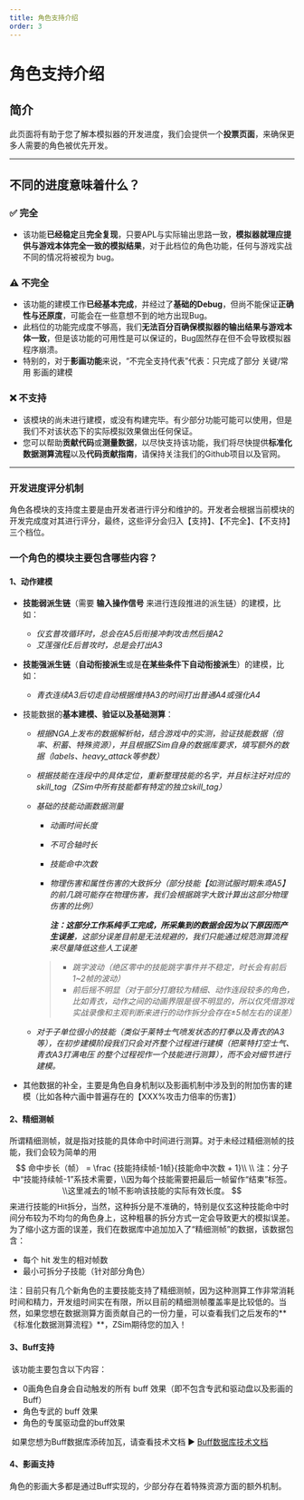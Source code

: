 ```yaml
---
title: 角色支持介绍
order: 3
---
```


# 角色支持介绍

## 简介

此页面将有助于您了解本模拟器的开发进度，我们会提供一个**投票页面**，来确保更多人需要的角色被优先开发。

---

## 不同的进度意味着什么？

### ✅ 完全

- 该功能**已经稳定**且**完全复现**，只要APL与实际输出思路一致，**模拟器就理应提供与游戏本体完全一致的模拟结果**，对于此档位的角色功能，任何与游戏实战不同的情况将被视为 bug。

### ⚠️ 不完全

- 该功能的建模工作**已经基本完成**，并经过了**基础的Debug**，但尚不能保证**正确性与还原度**，可能会在一些意想不到的地方出现Bug。
- 此档位的功能完成度不够高，我们**无法百分百确保模拟器的输出结果与游戏本体一致**，但是该功能的可用性是可以保证的，Bug固然存在但不会导致模拟器程序崩溃。
- 特别的，对于**影画功能**来说，“不完全支持代表”代表：只完成了部分 关键/常用 影画的建模

### ❌ 不支持

- 该模块的尚未进行建模，或没有构建完毕。有少部分功能可能可以使用，但是我们不对该状态下的实际模拟效果做出任何保证。
- 您可以帮助**贡献代码**或**测量数据**，以尽快支持该功能，我们将尽快提供**标准化数据测算流程**以及**代码贡献指南**，请保持关注我们的Github项目以及官网。

---

### 开发进度评分机制

​	角色各模块的支持度主要是由开发者进行评分和维护的。开发者会根据当前模块的开发完成度对其进行评分，最终，这些评分会归入【支持】、【不完全】、【不支持】三个档位。

### 一个角色的模块主要包含哪些内容？

#### 1、动作建模

- **技能弱派生链**（需要 **输入操作信号** 来进行连段推进的派生链）的建模，比如：

  - *仪玄普攻循环时，总会在A5后衔接冲刺攻击然后接A2*
  - *艾莲强化E后普攻时，总是会打出A3*

- **技能强派生链**（**自动衔接派生**或是**在某些条件下自动衔接派生**）的建模，比如：

  - *青衣连续A3后切走自动根据维持A3的时间打出普通A4或强化A4*

- 技能数据的**基本建模、验证以及基础测算**：

  - *根据NGA上发布的数据解析帖，结合游戏中的实测，验证技能数据（倍率、积蓄、特殊资源），并且根据ZSim自身的数据库要求，填写额外的数据（labels、heavy_attack等参数）*

  - *根据技能在连段中的具体定位，重新整理技能的名字，并且标注好对应的skill_tag（ZSim中所有技能都有特定的独立skill_tag）*

  - *基础的技能动画数据测量*

    - *动画时间长度*

    - *不可合轴时长*

    - *技能命中次数*

    - *物理伤害和属性伤害的大致拆分（部分技能【如测试服时期朱鸢A5】的前几跳可能存在物理伤害，我们会根据跳字大致计算出这部分物理伤害的比例）*

      ***注：这部分工作系纯手工完成，所采集到的数据会因为以下原因而产生误差**，这部分误差目前是无法规避的，我们只能通过规范测算流程来尽量降低这些人工误差*

    > - *跳字波动（绝区零中的技能跳字事件并不稳定，时长会有前后1~2帧的波动）*
    > - *前后摇不明显（对于部分打磨较为精细、动作连段较多的角色，比如青衣，动作之间的动画界限是很不明显的，所以仅凭借游戏实战录像和主观判断来进行的动作拆分会存在±5帧左右的误差）*
    >

  - *对于子单位很小的技能（类似于莱特士气喷发状态的打拳以及青衣的A3等），在初步建模阶段我们只会对齐整个过程进行建模（把莱特打空士气、青衣A3打满电压 的整个过程视作一个技能进行测算），而不会对细节进行建模。*

- 其他数据的补全，主要是角色自身机制以及影画机制中涉及到的附加伤害的建模（比如各种六画中普遍存在的【XXX%攻击力倍率的伤害】）

#### 2、精细测帧

​	所谓精细测帧，就是指对技能的具体命中时间进行测算。对于未经过精细测帧的技能，我们会较为简单的用
$$
命中步长（帧） = \frac {技能持续帧-1帧}{技能命中次数 + 1}\\
\\
注：分子中“技能持续帧-1”系技术需要，\\因为每个技能需要把最后一帧留作“结束”标签。\\这里减去的1帧不影响该技能的实际有效长度。
$$
​	来进行技能的Hit拆分，当然，这种拆分是不准确的，特别是仪玄这种技能命中时间分布较为不均匀的角色身上，这种粗暴的拆分方式一定会导致更大的模拟误差。为了缩小这方面的误差，我们在数据库中追加加入了“精细测帧”的数据，该数据包含：

- 每个 hit 发生的相对帧数
- 最小可拆分子技能（针对部分角色）

​	注：目前只有几个新角色的主要技能支持了精细测帧，因为这种测算工作非常消耗时间和精力，开发组时间实在有限，所以目前的精细测帧覆盖率是比较低的。当然，如果您想在数据测算方面贡献自己的一份力量，可以查看我们之后发布的**《标准化数据测算流程》**，ZSim期待您的加入！

#### 3、Buff支持

​	该功能主要包含以下内容：

- 0画角色自身会自动触发的所有 buff 效果（即不包含专武和驱动盘以及影画的Buff）
- 角色专武的 buff 效果
- 角色的专属驱动盘的buff效果

​	如果您想为Buff数据库添砖加瓦，请查看技术文档 ▶ [Buff数据库技术文档](../文档/3-数据库录入指南.md)

#### 4、影画支持

​	角色的影画大多都是通过Buff实现的，少部分存在着特殊资源方面的额外机制。
